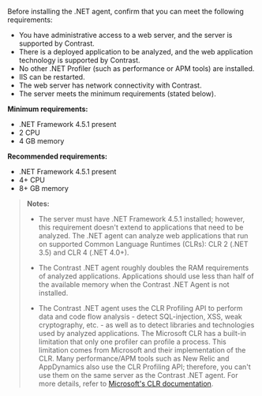 <!--
title: "Contrast .NET Agent System Requirements"
description: "Contrast .NET agent system requirements"
tags: "installation agent .NET system requirements"
-->


Before installing the .NET agent, confirm that you can meet the following requirements:

- You have administrative access to a web server, and the server is supported by Contrast.
- There is a deployed application to be analyzed, and the web application technology is supported by Contrast.
- No other .NET Profiler (such as performance or APM tools) are installed. 
- IIS can be restarted.
- The web server has network connectivity with Contrast. 
- The server meets the minimum requirements (stated below). 

**Minimum requirements:**

* .NET Framework 4.5.1 present
* 2 CPU
* 4 GB memory

**Recommended requirements:**

* .NET Framework 4.5.1 present
* 4+ CPU
* 8+ GB memory  

> **Notes:** 
> * The server must have .NET Framework 4.5.1 installed; however, this requirement doesn't extend to applications that need to be analyzed. The .NET agent can analyze web applications that run on supported Common Language Runtimes (CLRs): CLR 2 (.NET 3.5) and CLR 4 (.NET 4.0+). 
>
> * The Contrast .NET agent roughly doubles the RAM requirements of analyzed applications. Applications should use less than half of the available memory when the Contrast .NET Agent is not installed. 
>
> * The Contrast .NET agent uses the CLR Profiling API to perform data and code flow analysis - detect SQL-injection, XSS, weak cryptography, etc. - as well as to detect libraries and technologies used by analyzed applications. The Microsoft CLR has a built-in limitation that only one profiler can profile a process. This limitation comes from Microsoft and their implementation of the CLR. Many performance/APM tools such as New Relic and AppDynamics also use the CLR Profiling API; therefore, you can't use them on the same server as the Contrast .NET agent. For more details, refer to [Microsoft's CLR documentation](https://docs.microsoft.com/en-us/dotnet/framework/unmanaged-api/profiling/setting-up-a-profiling-environment).